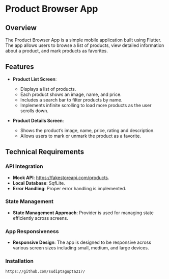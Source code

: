 # Product Browser App

## Overview

The Product Browser App is a simple mobile application built using Flutter. The app allows users to browse a list of products, view detailed information about a product, and mark products as favorites.

## Features

- **Product List Screen**:
  - Displays a list of products.
  - Each product shows an image, name, and price.
  - Includes a search bar to filter products by name.
  - Implements infinite scrolling to load more products as the user scrolls down.

- **Product Details Screen**:
  - Shows the product’s image, name, price, rating and description.
  - Allows users to mark or unmark the product as a favorite.

## Technical Requirements

### API Integration

- **Mock API**: https://fakestoreapi.com/products.
- **Local Database**: SqfLite.
- **Error Handling**: Proper error handling is implemented.

### State Management

- **State Management Approach**: Provider is used for managing state efficiently across screens.

### App Responsiveness

- **Responsive Design**: The app is designed to be responsive across various screen sizes including small, medium, and large devices.

### Installation

   ```bash
   https://github.com/sudiptagupta217/

